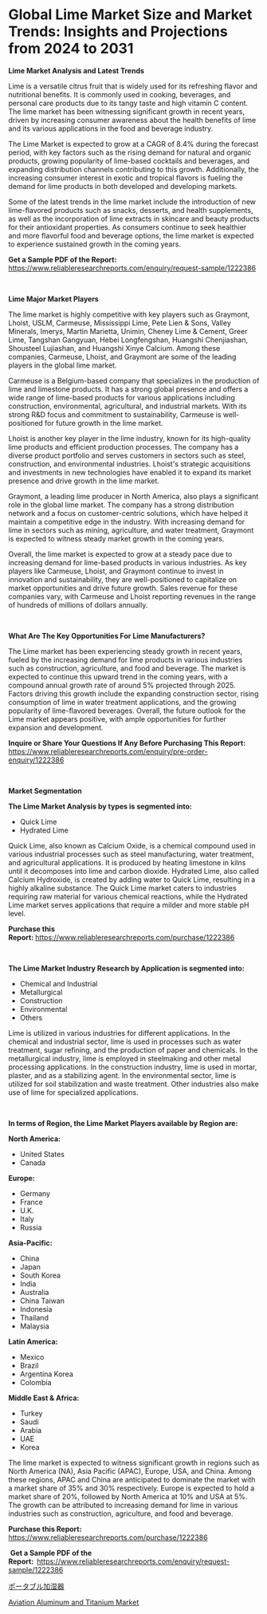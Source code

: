 <p><h1>Global Lime Market Size and Market Trends: Insights and Projections from 2024 to 2031</h1></p><p><strong>Lime Market Analysis and Latest Trends</strong></p>
<p><p>Lime is a versatile citrus fruit that is widely used for its refreshing flavor and nutritional benefits. It is commonly used in cooking, beverages, and personal care products due to its tangy taste and high vitamin C content. The lime market has been witnessing significant growth in recent years, driven by increasing consumer awareness about the health benefits of lime and its various applications in the food and beverage industry.</p><p>The Lime Market is expected to grow at a CAGR of 8.4% during the forecast period, with key factors such as the rising demand for natural and organic products, growing popularity of lime-based cocktails and beverages, and expanding distribution channels contributing to this growth. Additionally, the increasing consumer interest in exotic and tropical flavors is fueling the demand for lime products in both developed and developing markets.</p><p>Some of the latest trends in the lime market include the introduction of new lime-flavored products such as snacks, desserts, and health supplements, as well as the incorporation of lime extracts in skincare and beauty products for their antioxidant properties. As consumers continue to seek healthier and more flavorful food and beverage options, the lime market is expected to experience sustained growth in the coming years.</p></p>
<p><strong>Get a Sample PDF of the Report:&nbsp;</strong> <a href="https://www.reliableresearchreports.com/enquiry/request-sample/1222386">https://www.reliableresearchreports.com/enquiry/request-sample/1222386</a></p>
<p>&nbsp;</p>
<p><strong>Lime Major Market Players</strong></p>
<p><p>The lime market is highly competitive with key players such as Graymont, Lhoist, USLM, Carmeuse, Mississippi Lime, Pete Lien & Sons, Valley Minerals, Imerys, Martin Marietta, Unimin, Cheney Lime & Cement, Greer Lime, Tangshan Gangyuan, Hebei Longfengshan, Huangshi Chenjiashan, Shousteel Lujiashan, and Huangshi Xinye Calcium. Among these companies, Carmeuse, Lhoist, and Graymont are some of the leading players in the global lime market.</p><p>Carmeuse is a Belgium-based company that specializes in the production of lime and limestone products. It has a strong global presence and offers a wide range of lime-based products for various applications including construction, environmental, agricultural, and industrial markets. With its strong R&D focus and commitment to sustainability, Carmeuse is well-positioned for future growth in the lime market.</p><p>Lhoist is another key player in the lime industry, known for its high-quality lime products and efficient production processes. The company has a diverse product portfolio and serves customers in sectors such as steel, construction, and environmental industries. Lhoist's strategic acquisitions and investments in new technologies have enabled it to expand its market presence and drive growth in the lime market.</p><p>Graymont, a leading lime producer in North America, also plays a significant role in the global lime market. The company has a strong distribution network and a focus on customer-centric solutions, which have helped it maintain a competitive edge in the industry. With increasing demand for lime in sectors such as mining, agriculture, and water treatment, Graymont is expected to witness steady market growth in the coming years.</p><p>Overall, the lime market is expected to grow at a steady pace due to increasing demand for lime-based products in various industries. As key players like Carmeuse, Lhoist, and Graymont continue to invest in innovation and sustainability, they are well-positioned to capitalize on market opportunities and drive future growth. Sales revenue for these companies vary, with Carmeuse and Lhoist reporting revenues in the range of hundreds of millions of dollars annually.</p></p>
<p>&nbsp;</p>
<p><strong>What Are The Key Opportunities For Lime Manufacturers?</strong></p>
<p><p>The Lime market has been experiencing steady growth in recent years, fueled by the increasing demand for lime products in various industries such as construction, agriculture, and food and beverage. The market is expected to continue this upward trend in the coming years, with a compound annual growth rate of around 5% projected through 2025. Factors driving this growth include the expanding construction sector, rising consumption of lime in water treatment applications, and the growing popularity of lime-flavored beverages. Overall, the future outlook for the Lime market appears positive, with ample opportunities for further expansion and development.</p></p>
<p><strong>Inquire or Share Your Questions If Any Before Purchasing This Report:</strong> <a href="https://www.reliableresearchreports.com/enquiry/pre-order-enquiry/1222386">https://www.reliableresearchreports.com/enquiry/pre-order-enquiry/1222386</a></p>
<p>&nbsp;</p>
<p><strong>Market Segmentation</strong></p>
<p><strong>The Lime Market Analysis by types is segmented into:</strong></p>
<p><ul><li>Quick Lime</li><li>Hydrated Lime</li></ul></p>
<p><p>Quick Lime, also known as Calcium Oxide, is a chemical compound used in various industrial processes such as steel manufacturing, water treatment, and agricultural applications. It is produced by heating limestone in kilns until it decomposes into lime and carbon dioxide. Hydrated Lime, also called Calcium Hydroxide, is created by adding water to Quick Lime, resulting in a highly alkaline substance. The Quick Lime market caters to industries requiring raw material for various chemical reactions, while the Hydrated Lime market serves applications that require a milder and more stable pH level.</p></p>
<p><strong>Purchase this Report:&nbsp;</strong><a href="https://www.reliableresearchreports.com/purchase/1222386">https://www.reliableresearchreports.com/purchase/1222386</a></p>
<p>&nbsp;</p>
<p><strong>The Lime Market Industry Research by Application is segmented into:</strong></p>
<p><ul><li>Chemical and Industrial</li><li>Metallurgical</li><li>Construction</li><li>Environmental</li><li>Others</li></ul></p>
<p><p>Lime is utilized in various industries for different applications. In the chemical and industrial sector, lime is used in processes such as water treatment, sugar refining, and the production of paper and chemicals. In the metallurgical industry, lime is employed in steelmaking and other metal processing applications. In the construction industry, lime is used in mortar, plaster, and as a stabilizing agent. In the environmental sector, lime is utilized for soil stabilization and waste treatment. Other industries also make use of lime for specialized applications.</p></p>
<p>&nbsp;</p>
<p><strong>In terms of Region, the Lime Market Players available by Region are:</strong></p>
<p>
    <p> <strong> North America: </strong>
        <ul>
            <li>United States</li>
            <li>Canada</li>
        </ul>
        </p> 
    <p> <strong> Europe: </strong>
        <ul>
            <li>Germany</li>
            <li>France</li>
            <li>U.K.</li>
            <li>Italy</li>
            <li>Russia</li>
        </ul>
        </p> 
    <p> <strong> Asia-Pacific: </strong>
        <ul>
            <li>China</li>
            <li>Japan</li>
            <li>South Korea</li>
            <li>India</li>
            <li>Australia</li>
            <li>China Taiwan</li>
            <li>Indonesia</li>
            <li>Thailand</li>
            <li>Malaysia</li>
        </ul>
        </p> 
    <p> <strong> Latin America: </strong>
        <ul>
            <li>Mexico</li>
            <li>Brazil</li>
            <li>Argentina Korea</li>
            <li>Colombia</li>
        </ul>
        </p> 
    <p> <strong> Middle East & Africa: </strong>
        <ul>
            <li>Turkey</li>
            <li>Saudi</li>
            <li>Arabia</li>
            <li>UAE</li>
            <li>Korea</li>
        </ul>
    </p>
    </p>
<p><p>The lime market is expected to witness significant growth in regions such as North America (NA), Asia Pacific (APAC), Europe, USA, and China. Among these regions, APAC and China are anticipated to dominate the market with a market share of 35% and 30% respectively. Europe is expected to hold a market share of 20%, followed by North America at 10% and USA at 5%. The growth can be attributed to increasing demand for lime in various industries such as construction, agriculture, and food and beverage.</p></p>
<p><strong>Purchase this Report: </strong><a href="https://www.reliableresearchreports.com/purchase/1222386">https://www.reliableresearchreports.com/purchase/1222386</a></p>
<p>&nbsp;<strong>Get a Sample PDF of the Report:&nbsp;&nbsp;</strong><a href="https://www.reliableresearchreports.com/enquiry/request-sample/1222386">https://www.reliableresearchreports.com/enquiry/request-sample/1222386</a></p>
<p><strong></strong></p>
<p><p><a href="https://github.com/joaejkdzgyljvo6/Market-Research-Report-List-1/blob/main/1638581194259.md">ポータブル加湿器</a></p><p><a href="https://fearless-okapi-6c8.notion.site/Aviation-Aluminum-and-Titanium-Market-Size-Growth-and-Forecast-from-2024-2031-105da3f28b9a4df78a451d8195c49faa">Aviation Aluminum and Titanium Market</a></p></p>